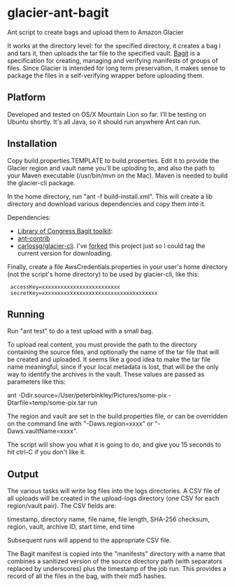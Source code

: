 glacier-ant-bagit
=================

Ant script to create bags and upload them to Amazon Glacier

It works at the directory level: for the specified directory, it creates a bag i
and tars it, then uploads the tar file to the specified vault. 
[Bagit](https://wiki.ucop.edu/display/Curation/BagIt) is a 
specification for creating, managing and verifying manifests of groups of files.
Since Glacier is intended for long term preservation, it makes sense to 
package the files in a self-verifying wrapper before uploading them.

## Platform

Developed and tested on OS/X Mountain Lion so far. I'll be testing on Ubuntu 
shortly. It's all Java, so it should run anywhere Ant can run.

## Installation

Copy build.properties.TEMPLATE to build.properties. Edit it to provide 
the Glacier region and vault name you'll be uploding to, and also 
the path to your Maven executable (/usr/bin/mvn on the Mac). Maven is needed to 
build the glacier-cli package.

In the home directory, run "ant -f build-install.xml". This will create a lib 
directory and download various dependencies and copy them into it.

Dependencies:

- [Library of Congress Bagit toolkit](http://sourceforge.net/projects/loc-xferutils/): 
- [ant-contrib](http://ant-contrib.sourceforge.net/)
- [carlossg/glacier-cli](https://github.com/carlossg/glacier-cli). I've 
[forked](https://github.com/pbinkley/glacier-cli) this project just so I 
could tag the current version for downloading.

Finally, create a file AwsCredentials.properties in your user's home directory
(not the script's home directory) to be used by glacier-cli, like this:

     accessKey=xxxxxxxxxxxxxxxxxxxxxxxxx
     secretKey=xxxxxxxxxxxxxxxxxxxxxxxxxxxxxxxxxxxxx

## Running

Run "ant test" to do a test upload with a small bag. 

To upload real content, you must provide the path to the directory containing 
the source files, and optionally the name of the tar file that will be created 
and uploaded. It seems like a good idea to make the tar file name meaningful, 
since if your local metadata is lost, that will be the only way to identify
the archives in the vault. These values are passed as parameters like this:

ant -Ddir.source=/User/peterbinkley/Pictures/some-pix -Dtarfile=temp/some-pix.tar run

The region and vault are set in the build.properties file, or can be overridden
on the command line with "-Daws.region=xxxx" or "-Daws.vaultName=xxxx". 

The script will show you what it is going to do, and give you 15 seconds to hit ctrl-C if you don't like it.

## Output

The various tasks will write log files into the logs directories. A CSV file of all uploads will be created in the upload-logs directory (one CSV for each 
region/vault pair). The CSV fields are:

timestamp, directory name, file name, file length, SHA-256 checksum, region, vault, archive ID, start time, end time

Subsequent runs will append to the appropriate CSV file.

The Bagit manifest is copied into the "manifests" directory with a name that combines a sanitized
version of the source directory path (with separators replaced by underscores) plus
the timestamp of the job run. This provides a record of all the files in the bag,
with their md5 hashes.